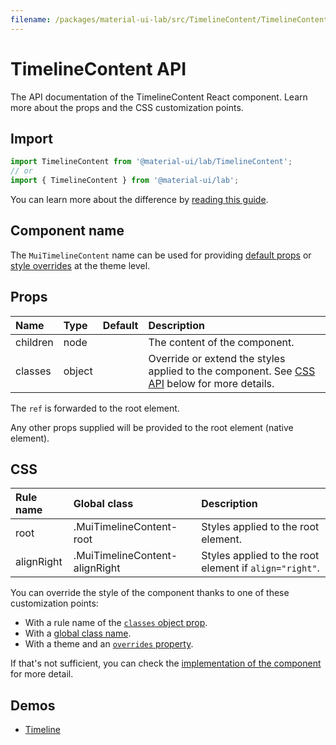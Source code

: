 ```yaml
---
filename: /packages/material-ui-lab/src/TimelineContent/TimelineContent.js
---
```


<!--- This documentation is automatically generated, do not try to edit it. -->

# TimelineContent API

<p class="description">The API documentation of the TimelineContent React component. Learn more about the props and the CSS customization points.</p>

## Import

```js
import TimelineContent from '@material-ui/lab/TimelineContent';
// or
import { TimelineContent } from '@material-ui/lab';
```

You can learn more about the difference by [reading this guide](/guides/minimizing-bundle-size/).



## Component name

The `MuiTimelineContent` name can be used for providing [default props](/customization/globals/#default-props) or [style overrides](/customization/globals/#css) at the theme level.

## Props

| Name | Type | Default | Description |
|:-----|:-----|:--------|:------------|
| <span class="prop-name">children</span> | <span class="prop-type">node</span> |  | The content of the component. |
| <span class="prop-name">classes</span> | <span class="prop-type">object</span> |  | Override or extend the styles applied to the component. See [CSS API](#css) below for more details. |

The `ref` is forwarded to the root element.

Any other props supplied will be provided to the root element (native element).

## CSS

| Rule name | Global class | Description |
|:-----|:-------------|:------------|
| <span class="prop-name">root</span> | <span class="prop-name">.MuiTimelineContent-root</span> | Styles applied to the root element.
| <span class="prop-name">alignRight</span> | <span class="prop-name">.MuiTimelineContent-alignRight</span> | Styles applied to the root element if `align="right"`.

You can override the style of the component thanks to one of these customization points:

- With a rule name of the [`classes` object prop](/customization/components/#overriding-styles-with-classes).
- With a [global class name](/customization/components/#overriding-styles-with-global-class-names).
- With a theme and an [`overrides` property](/customization/globals/#css).

If that's not sufficient, you can check the [implementation of the component](https://github.com/quizlet/material-ui/blob/master/packages/material-ui-lab/src/TimelineContent/TimelineContent.js) for more detail.

## Demos

- [Timeline](/components/timeline/)

